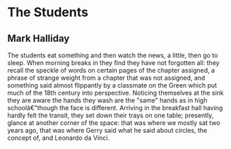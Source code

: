 # The Students
## Mark Halliday
The students eat something and then watch the news,
a little, then go to sleep. When morning breaks in
they find they have not forgotten all: they recall
the speckle of words on certain pages of
the chapter assigned, a phrase of strange weight
from a chapter that was not assigned, and something
said almost flippantly by a classmate on the Green
which put much of the 18th century into perspective.
Noticing themselves at the sink they are aware
the hands they wash are the "same" hands
as in high schoolâ€"though the face is different.
Arriving in the breakfast hall having hardly felt
the transit, they set down their trays on one table;
presently, glance at another corner of the space:
that was where we mostly sat two years ago,
that was where Gerry said what he said
about circles, the concept of, and Leonardo da Vinci.